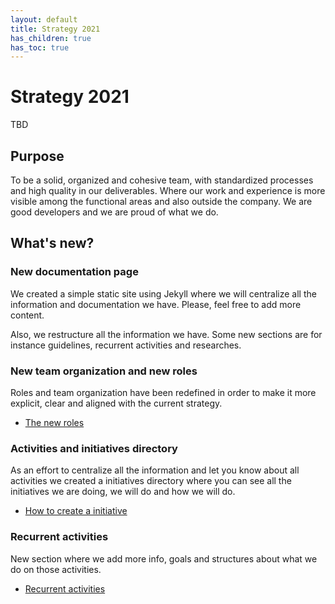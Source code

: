 ```yaml
---
layout: default
title: Strategy 2021
has_children: true
has_toc: true
---
```


# Strategy 2021

TBD

## Purpose

To be a solid, organized and cohesive team, with standardized processes and high quality in our deliverables. Where our work and experience is more visible among the functional areas and also outside the company. We are good developers and we are proud of what we do.

## What's new?

### New documentation page

We created a simple static site using Jekyll where we will centralize all the information and documentation we have. Please, feel free to add more content.

Also, we restructure all the information we have. Some new sections are for instance guidelines, recurrent activities and researches.

### New team organization and new roles

Roles and team organization have been redefined in order to make it more explicit, clear and aligned with the current strategy.

* [The new roles](/frontismos/docs/strategy-2021/roles/index)

### Activities and initiatives directory

As an effort to centralize all the information and let you know about all activities we created a initiatives directory where you can see all the initiatives we are doing, we will do and how we will do.

* [How to create a initiative](/frontismos/docs/guidelines/how-to-create-initiatives/index)

### Recurrent activities

New section where we add more info, goals and structures about what we do on those activities.

* [Recurrent activities](/frontismos/docs/recurrent-activities/index/)
